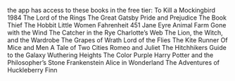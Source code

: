 the app has access to these books in the free tier:
To Kill a Mockingbird
1984
The Lord of the Rings
The Great Gatsby
Pride and Prejudice
The Book Thief
The Hobbit
Little Women
Fahrenheit 451
Jane Eyre
Animal Farm
Gone with the Wind
The Catcher in the Rye
Charlotte’s Web
The Lion, the Witch, and the Wardrobe
The Grapes of Wrath
Lord of the Flies
The Kite Runner
Of Mice and Men
A Tale of Two Cities
Romeo and Juliet
The Hitchhikers Guide to the Galaxy
Wuthering Heights
The Color Purple
Harry Potter and the Philosopher’s Stone
Frankenstein
Alice in Wonderland
The Adventures of Huckleberry Finn
